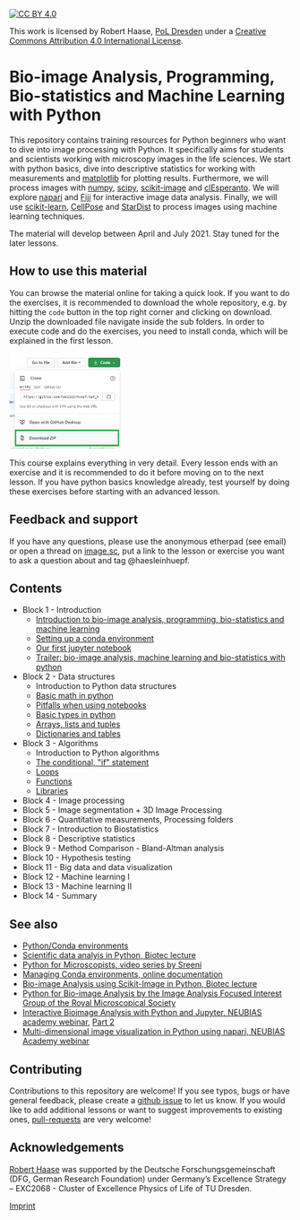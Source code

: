 [![CC BY 4.0][cc-by-shield]][cc-by]

This work is licensed by Robert Haase, [PoL Dresden](http://physics-of-life.tu-dresden.de/) under a
[Creative Commons Attribution 4.0 International License][cc-by].

[cc-by]: http://creativecommons.org/licenses/by/4.0/
[cc-by-image]: https://i.creativecommons.org/l/by/4.0/88x31.png
[cc-by-shield]: https://img.shields.io/badge/License-CC%20BY%204.0-lightgrey.svg

# Bio-image Analysis, Programming, Bio-statistics and Machine Learning with Python
This repository contains training resources for Python beginners who want to dive into image processing with Python. 
It specifically aims for students and scientists working with microscopy images in the life sciences.
We start with python basics, dive into descriptive statistics for working with measurements and [matplotlib](https://matplotlib.org/) for plotting results.
Furthermore, we will process images with [numpy](https://numpy.org), [scipy](https://www.scipy.org/), [scikit-image](https://scikit-image.org/) and [clEsperanto](https://github.com/clEsperanto/pyclesperanto_prototype).
We will explore [napari](https://napari.org) and [Fiji](https://fiji.sc) for interactive image data analysis. 
Finally, we will use [scikit-learn](https://scikit-learn.org/stable/), [CellPose](https://github.com/MouseLand/cellpose) and [StarDist](https://github.com/stardist/stardist) to process images using machine learning techniques.

The material will develop between April and July 2021. Stay tuned for the later lessons.

## How to use this material
You can browse the material online for taking a quick look.
If you want to do the exercises, it is recommended to download the whole repository, e.g. by hitting the `code` button in the top right corner and clicking on download.
Unzip the downloaded file navigate inside the sub folders. 
In order to execute code and do the exercises, you need to install conda, which will be explained in the first lesson.

<img src="images/download.png" width="200"/>

This course explains everything in very detail. 
Every lesson ends with an exercise and it is recommended to do it before moving on to the next lesson. 
If you have python basics knowledge already, test yourself by doing these exercises before starting with an advanced lesson.

## Feedback and support

If you have any questions, please use the anonymous etherpad (see email) or open a thread on [image.sc](https://image.sc), put a link to the lesson or exercise you want to ask a question about and tag @haesleinhuepf.

## Contents

* Block 1 - Introduction
  * [Introduction to bio-image analysis, programming, bio-statistics and machine learning](https://cloudstore.zih.tu-dresden.de/index.php/s/2Xm4awQiQ4oYQSx)
  * [Setting up a conda environment](https://github.com/BiAPoL/Bio-image_Analysis_with_Python/blob/main/conda_basics/01_conda_environments.md)
  * [Our first jupyter notebook](http://nbviewer.jupyter.org/github/BiAPoL/Bio-image_Analysis_with_Python/blob/main/python_basics/01_our_first_juptyer_notebook.ipynb)
  * [Trailer: bio-image analysis, machine learning and bio-statistics with python](http://nbviewer.jupyter.org/github/BiAPoL/Bio-image_Analysis_with_Python/blob/main/image_processing/00_trailer.ipynb)
* Block 2 - Data structures
  * Introduction to Python data structures
  * [Basic math in python](http://nbviewer.jupyter.org/github/BiAPoL/Bio-image_Analysis_with_Python/blob/main/python_basics/02_Math_in_python.ipynb)
  * [Pitfalls when using notebooks](http://nbviewer.jupyter.org/github/BiAPoL/Bio-image_Analysis_with_Python/blob/main/python_basics/03_Dont_try_this_at_home.ipynb)
  * [Basic types in python](http://nbviewer.jupyter.org/github/BiAPoL/Bio-image_Analysis_with_Python/blob/main/python_basics/04_Basic_types.ipynb)
  * [Arrays, lists and tuples](http://nbviewer.jupyter.org/github/BiAPoL/Bio-image_Analysis_with_Python/blob/main/python_basics/05_Arrays_lists_tuples.ipynb)
  * [Dictionaries and tables](http://nbviewer.jupyter.org/github/BiAPoL/Bio-image_Analysis_with_Python/blob/main/python_basics/06_Dictionaries_and_tables.ipynb)
* Block 3 - Algorithms
  * Introduction to Python algorithms
  * [The conditional, "if" statement](http://nbviewer.jupyter.org/github/BiAPoL/Bio-image_Analysis_with_Python/blob/main/python_basics/07_Conditions.ipynb)
  * [Loops](http://nbviewer.jupyter.org/github/BiAPoL/Bio-image_Analysis_with_Python/blob/main/python_basics/08_loops.ipynb)
  * [Functions](http://nbviewer.jupyter.org/github/BiAPoL/Bio-image_Analysis_with_Python/blob/main/python_basics/09_custom_functions.ipynb)
  * [Libraries](http://nbviewer.jupyter.org/github/BiAPoL/Bio-image_Analysis_with_Python/blob/main/python_basics/10_custom_libraries.ipynb) 
* Block 4 - Image processing
* Block 5 - Image segmentation + 3D Image Processing
* Block 6 - Quantitative measurements, Processing folders
* Block 7 - Introduction to Biostatistics
* Block 8 - Descriptive statistics
* Block 9 - Method Comparison - Bland-Altman analysis
* Block 10 - Hypothesis testing
* Block 11 - Big data and data visualization
* Block 12 - Machine learning I
* Block 13 - Machine learning II
* Block 14 - Summary

## See also
* [Python/Conda environments](https://mpicbg-scicomp.github.io/ipf_howtoguides/guides/Python_Conda_Environments)
* [Scientific data analyis in Python, Biotec lecture](https://youtu.be/MOEPe9TGBK0)
* [Python for Microscopists, video series by Sreeni](https://www.youtube.com/channel/UC34rW-HtPJulxr5wp2Xa04w)
* [Managing Conda environments, online documentation](https://docs.conda.io/projects/conda/en/latest/user-guide/tasks/manage-environments.html)
* [Bio-image Analysis using Scikit-Image in Python, Biotec lecture](https://youtu.be/FnvgepHDqRA)
* [Python for Bio-image Analysis by the Image Analysis Focused Interest Group of the Royal Microscopical Society](https://github.com/IAFIG-RMS/Python-for-Bioimage-Analysis)
* [Interactive Bioimage Analysis with Python and Jupyter, NEUBIAS academy webinar](https://youtu.be/2KF8vBrp3Zw), [Part 2](https://youtu.be/Y3pB3wnOivE)
* [Multi-dimensional image visualization in Python using napari, NEUBIAS Academy webinar](https://youtu.be/VgvDSq5aCDQ)

## Contributing
Contributions to this repository are welcome! If you see typos, bugs or have general feedback, please create a [github issue](https://github.com/BiA-PoL/Bio-image_Analysis_with_Python_course/issues) to let us know. 
If you would like to add additional lessons or want to suggest improvements to existing ones, [pull-requests](https://github.com/BiA-PoL/Bio-image_Analysis_with_Python_course/pulls) are very welcome!

## Acknowledgements
[Robert Haase](https://twitter.com/haesleinhuepf/) was supported by the Deutsche Forschungsgemeinschaft (DFG, German Research Foundation) under Germany’s Excellence Strategy – EXC2068 - Cluster of Excellence Physics of Life of TU Dresden.

[Imprint](https://tu-dresden.de/impressum)

